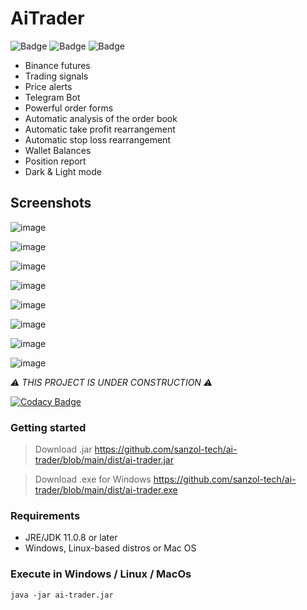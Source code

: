 # AiTrader

![Badge](https://img.shields.io/badge/Windows-0078D6?style=for-the-badge&logo=windows&logoColor=white)
![Badge](https://img.shields.io/badge/mac%20os-000000?style=for-the-badge&logo=apple&logoColor=white)
![Badge](https://img.shields.io/badge/Linux-FCC624?style=for-the-badge&logo=linux&logoColor=black)

- Binance futures
- Trading signals
- Price alerts
- Telegram Bot
- Powerful order forms
- Automatic analysis of the order book
- Automatic take profit rearrangement
- Automatic stop loss rearrangement
- Wallet Balances
- Position report
- Dark & Light mode

## Screenshots

![image](https://user-images.githubusercontent.com/68629815/190016368-4d976df0-219b-486c-b0c6-69f0717c9b64.png)

![image](https://user-images.githubusercontent.com/68629815/193384269-8d7f1e2e-1ee7-4ca3-baa9-15684745f4eb.png)

![image](https://user-images.githubusercontent.com/68629815/192667493-b2e3ae23-7949-4c34-a1f3-88997982eade.png)

![image](https://user-images.githubusercontent.com/68629815/192667856-d37c9e92-1574-4000-8033-1c4cd8a8d066.png)

![image](https://user-images.githubusercontent.com/68629815/168664840-2862cc15-18de-4dc5-8adf-87ffc5f9ddb6.png)

![image](https://user-images.githubusercontent.com/68629815/190015296-88c061cf-49df-4b2c-b089-ceca9fb404ce.png)

![image](https://user-images.githubusercontent.com/68629815/193384351-83d5b6a6-c3d7-453c-8dfa-732acc8226b9.png)

![image](https://user-images.githubusercontent.com/68629815/169203512-ebd084cb-85e3-4fa8-acb6-150b4d9b9c46.png)

*:warning: THIS PROJECT IS UNDER CONSTRUCTION :warning:*

[![Codacy Badge](https://app.codacy.com/project/badge/Grade/1698016b6e03498583a8a8fa2ec0d9e3)](https://www.codacy.com/gh/sanzol-tech/ai-trader/dashboard?utm_source=github.com&amp;utm_medium=referral&amp;utm_content=sanzol-tech/ai-trader&amp;utm_campaign=Badge_Grade)

### Getting started
> Download .jar
https://github.com/sanzol-tech/ai-trader/blob/main/dist/ai-trader.jar

> Download .exe for Windows
https://github.com/sanzol-tech/ai-trader/blob/main/dist/ai-trader.exe

### Requirements
- JRE/JDK 11.0.8 or later
- Windows, Linux-based distros or Mac OS


### Execute in Windows / Linux / MacOs
```
java -jar ai-trader.jar
```
